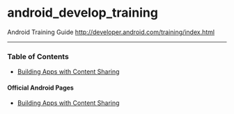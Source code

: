 
# android_develop_training
Android Training Guide http://developer.android.com/training/index.html

-----------------------------------------------------------------------

### Table of Contents
- [Building Apps with Content Sharing](https://github.com/george-sp/android_develop_training/tree/02_building_apps_with_content_sharing)

#### Official Android Pages
- [Building Apps with Content Sharing](https://developer.android.com/training/building-content-sharing.html)
